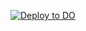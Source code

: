 [![Deploy to DO](https://www.deploytodo.com/do-btn-blue.svg)](https://cloud.digitalocean.com/apps/new?repo=https://github.com/SWADESNA/Button-Python/tree/main)
